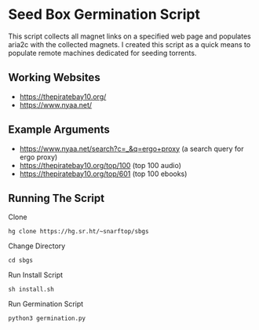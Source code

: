 # Seed Box Germination Script
This script collects all magnet links on a specified web page and populates aria2c with the collected magnets.
I created this script as a quick means to populate remote machines dedicated for seeding torrents.

## Working Websites
* https://thepiratebay10.org/
* https://www.nyaa.net/

## Example Arguments
* https://www.nyaa.net/search?c=_&q=ergo+proxy (a search query for ergo proxy)
* https://thepiratebay10.org/top/100 (top 100 audio)
* https://thepiratebay10.org/top/601 (top 100 ebooks)

## Running The Script
Clone
  ```
  hg clone https://hg.sr.ht/~snarftop/sbgs
  ```
Change Directory
  ```
  cd sbgs
  ```
Run Install Script
  ```
  sh install.sh
  ```  
Run Germination Script
  ```
  python3 germination.py
  ```
